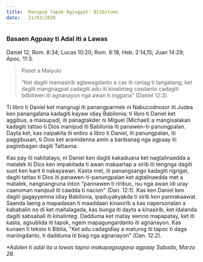 ```yaml
---
title:  Manipud Tapok Aginggat' Bitbituen
date:   21/03/2020
---
```


### Basaen Agpaay ti Adal iti a Lawas
Daniel 12; Rom. 8:34; Lucas 10:20; Rom. 8:18, Heb. 2:14,15; Juan 14:29; Apoc. 11:3.

> <p>Paset a Maiyulo</p>
> “Ket dagiti mamasirib aglawagdanto a cas iti raniag ti tangatang; ket dagiti mangiragpat cadagiti adu iti kinalinteg casdanto cadagiti bitbitwen iti agnanayon nga awan ti inggana” (Daniel 12:3).

Ti libro ti Daniel ket mangrugi iti panangparmek ni Nabucodnosor iti Judea ken panangalana kadagiti kayaw idiay Babilonia; ti libro ti Daniel ket aggibus, a maisupadi, iti panagtakder ni Miguel (Michael) a mangisalakan kadagiti tattao ti Dios manipud iti Babilonia iti panawen-ti-panungpalan. Dayta ket, kas naipakita iti entiro a libro ti Daniel, iti panungpalan, iti paggibusan, ti Dios ket aramidenna amin a banbanag nga agpaay iti pagimbagan dagiti Tattaona.

Kas pay iti nakitatayo, ni Daniel ken dagiti kakaduana ket nagtalinaedda a matalek iti Dios ken impakitada ti awan makaartap a sirib iti tengnga dagiti suot ken karit ti nakayawan. Kasta met, iti panangsango kadagiti rigrigat, dagiti tattao ti Dios iti panawen-ti-panungpalan ket agtalinaedda met a matalek, nangnangruna inton "pannawen ti riribuc, isu nga awan idi uray caanoman nanipud iti caadda ti nacion" (Dan. 12:1). Kas ken Daniel ken dagiti gagayyemna idiay Babilonia, ipaduyakyakda ti sirib ken pannakaawat. Saanda laeng a mapadasan ti maaddaan kinasirib a kas napersonalan a kababalin no di ket maitalagada, kas bunga iti dayta a kinasirib, ket idalanda dagiti sabsabali iti kinalinteg. Dadduma ket matay wenno mapapatay, ket iti kasta, agsublida iti tapok, ngem mapagungardanto iti agnanayon. Kas kunaen ti teksto ti Biblia, "Ket adu cadagidiay a maturog iti tapoc ti daga mariingdanto, ti dadduma iti biag nga agnanayon" (Dan. 12:2).

_*Adalen ti adal ita a lawas tapno makapagsagana agpaay Sabado, Marzo 28._